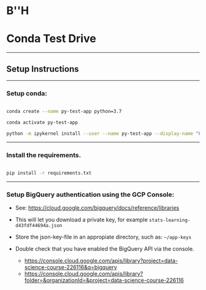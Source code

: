 # B''H

# Conda Test Drive


--------
## Setup Instructions

---

### Setup conda:

```sh

conda create --name py-test-app python=3.7 

conda activate py-test-app

python -m ipykernel install --user --name py-test-app --display-name "Python (py-test-app)"

```

---

### Install the requirements.

```sh

pip install -r requirements.txt

```

---

### Setup BigQuery authentication using the GCP Console:
- See: https://cloud.google.com/bigquery/docs/reference/libraries
- This will let you download a private key, for example `stats-learning-d43fdf44694a.json`
- Store the json-key-file in an appropiate directory, such as: `~/app-keys` 

- Double check that you have enabled the BigQuery API via the console.
    - https://console.cloud.google.com/apis/library?project=data-science-course-226116&q=bigquery
    - https://console.cloud.google.com/apis/library?folder=&organizationId=&project=data-science-course-226116
